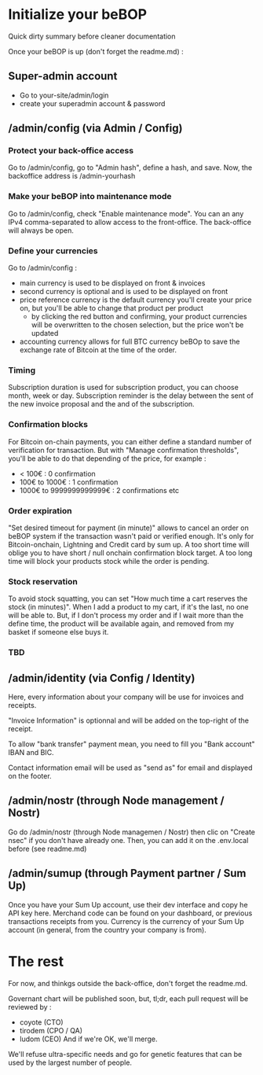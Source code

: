 # Initialize your beBOP

Quick dirty summary before cleaner documentation

Once your beBOP is up (don't forget the readme.md) :

## Super-admin account

- Go to your-site/admin/login
- create your superadmin account & password

## /admin/config (via Admin / Config)

### Protect your back-office access

Go to /admin/config, go to "Admin hash", define a hash, and save.
Now, the backoffice address is /admin-yourhash

### Make your beBOP into maintenance mode

Go to /admin/config, check "Enable maintenance mode".
You can an any IPv4 comma-separated to allow access to the front-office.
The back-office will always be open.

### Define your currencies
Go to /admin/config :
- main currency is used to be displayed on front & invoices
- second currency is optional and is used to be displayed on front
- price reference currency is the default currency you'll create your price on, but you'll be able to change that product per product
  - by clicking the red button and confirming, your product currencies will be overwritten to the chosen selection, but the price won't be updated
- accounting currency allows for full BTC currency beBOp to save the exchange rate of Bitcoin at the time of the order.

### Timing

Subscription duration is used for subscription product, you can choose month, week or day.
Subscription reminder is the delay between the sent of the new invoice proposal and the and of the subscription.

### Confirmation blocks

For Bitcoin on-chain payments, you can either define a standard number of verification for transaction.
But with "Manage confirmation thresholds", you'll be able to do that depending of the price, for example :
- < 100€ : 0 confirmation
- 100€ to 1000€ : 1 confirmation
- 1000€ to 9999999999999€ : 2 confirmations
etc

### Order expiration

"Set desired timeout for payment (in minute)" allows to cancel an order on beBOP system if the transaction wasn't paid or verified enough.
It's only for Bitcoin-onchain, Lightning and Credit card by sum up.
A too short time will oblige you to have short / null onchain confirmation block target.
A too long time will block your products stock while the order is pending.

### Stock reservation
To avoid stock squatting, you can set "How much time a cart reserves the stock (in minutes)".
When I add a product to my cart, if it's the last, no one will be able to.
But, if I don't process my order and if I wait more than the define time, the product will be available again, and removed from my basket if someone else buys it.

### TBD

## /admin/identity (via Config / Identity)

Here, every information about your company will be use for invoices and receipts.

"Invoice Information" is optionnal and will be added on the top-right of the receipt.

To allow "bank transfer" payment mean, you need to fill you "Bank account" IBAN and BIC.

Contact information email will be used as "send as" for email and displayed on the footer.

## /admin/nostr (through Node management / Nostr)

Go do /admin/nostr (through Node managemen / Nostr) then clic on "Create nsec" if you don't have already one.
Then, you can add it on the .env.local before (see readme.md)

## /admin/sumup (through Payment partner / Sum Up)

Once you have your Sum Up account, use their dev interface and copy he API key here.
Merchand code can be found on your dashboard, or previous transactions receipts from you.
Currency is the currency of your Sum Up account (in general, from the country your company is from).

# The rest

For now, and thinkgs outside the back-office, don't forget the readme.md.

Governant chart will be published soon, but, tl;dr, each pull request will be reviewed by :
- coyote (CTO)
- tirodem (CPO / QA)
- ludom (CEO)
And if we're OK, we'll merge.

We'll refuse ultra-specific needs and go for genetic features that can be used by the largest number of people.
